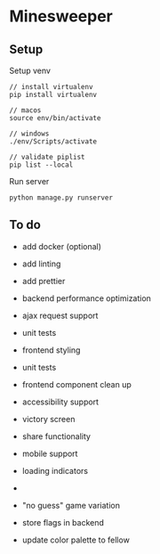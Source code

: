 # Minesweeper

## Setup

Setup venv

```
// install virtualenv
pip install virtualenv

// macos
source env/bin/activate

// windows
./env/Scripts/activate

// validate piplist
pip list --local

```

Run server

```
python manage.py runserver
```

## To do

- add docker (optional)
- add linting
- add prettier

- backend performance optimization
- ajax request support

- unit tests

- frontend styling
- unit tests
- frontend component clean up
- accessibility support
- victory screen
- share functionality
- mobile support
- loading indicators
-

- "no guess" game variation
- store flags in backend
- update color palette to fellow
